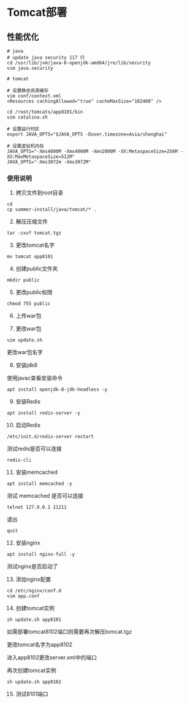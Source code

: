 # Tomcat部署

## 性能优化

```
# java
# update java security 117 行
cd /usr/lib/jvm/java-8-openjdk-amd64/jre/lib/security
vim java.security

# tomcat 

# 设置静态资源缓存
vim conf/context.xml
<Resources cachingAllowed="true" cacheMaxSize="102400" />

cd /root/tomcats/app8101/bin
vim catalina.sh

# 设置运行时区
export JAVA_OPTS="$JAVA_OPTS -Duser.timezone=Asia/shanghai"

# 设置虚拟机内存
JAVA_OPTS="-Xms4000M -Xmx4000M -Xmn2000M -XX:MetaspaceSize=256M -XX:MaxMetaspaceSize=512M" 
JAVA_OPTS="-Xms3072m -Xmx3072M"

```

### 使用说明

1. 拷贝文件到root目录

```
cd
cp summer-install/java/tomcat/* .
```

2. 解压压缩文件

```
tar -zxvf tomcat.tgz
```

3. 更改tomcat名字

```
mv tomcat app8101
```

4. 创建public文件夹

```
mkdir public
```

5. 更改public权限

```
chmod 755 public
```

6. 上传war包

7. 更改war包

```
vim update.sh
```

更改war包名字

8. 安装jdk8

使用javac查看安装命令

```
apt install openjdk-8-jdk-headless -y
```

9. 安装Redis

```
apt install redis-server -y
```

10. 启动Redis

```
/etc/init.d/redis-server restart
```

测试redis是否可以连接
```
redis-cli 
```

11. 安装memcached

```
apt install memcached -y
```

测试 memcached 是否可以连接
```
telnet 127.0.0.1 11211
```

退出
```
quit
```

12. 安装nginx

```
apt install nginx-full -y
```

测试nginx是否启动了

13. 添加nginx配置

```
cd /etc/nginx/conf.d
vim app.conf
```

14. 创建tomcat实例

```
sh update.sh app8101
```

如需部署tomcat8102端口则需要再次解压tomcat.tgz

更改tomcat名字为app8102

进入app8102更改server.xml中的端口

再次创建tomcat实例

```
sh update.sh app8102
```

15. 测试8101端口
